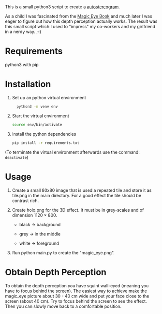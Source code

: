 # 

This is a small python3 script to create a [autostereogram](https://en.wikipedia.org/wiki/Autostereogram). 

As a child I was fascinated from the [Magic Eye Book](https://en.wikipedia.org/wiki/Magic_Eye) and much later I was eager to figure out how this depth perception actually works. The result was this small script which I used to "impress" my co-workers and my girlfriend in a nerdy way. ;-)

# Requirements

python3 with pip

# Installation

1) Set up an python virtual environment
   
   ```bash
     python3 -m venv env
   ```

2) Start the virtual environment
   
   ```bash
   source env/bin/activate
   ```

3) Install the python dependencies
   
   ```bash
   pip install -r requirements.txt
   ```

(To terminate the virtual environment afterwards use the command: ```deactivate```)

# Usage

1. Create a small 80x80 image that is used a repeated tile and store it as tile.png in the main directory. For a good effect the tile should be contrast rich.

2. Create holo.png for the 3D effect. It must be in grey-scales and of dimension 1120 × 800.
   
   - black -> background
   
   - grey -> in the middle
   
   - white -> foreground

3. Run python main.py to create the "magic_eye.png".

# Obtain Depth Perception

To obtain the depth perception you have squint wall-eyed (meaning you have to focus behind the screen). The easiest way to achieve make the magic_eye picture about 30 - 40 cm wide and put your face close to the screen (about 40 cm). Try to focus behind the screen to see the effect. Then you can slowly move back to a comfortable position. 

